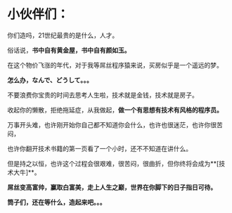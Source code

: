 小伙伴们：
====
你们造吗，21世纪最贵的是什么，人才。

俗话说，**书中自有黄金屋，书中自有颜如玉。**

在这个物价飞涨的年代，对于我等屌丝程序猿来说，买房似乎是一个遥远的梦。

**怎么办，なんで、どうして。。。**

不要浪费你宝贵的时间去思考人生啦，技术就是金钱，技术就是房子。

收起你的懒散，拒绝拖延症，从我做起，**做一个有思想有技术有风格的程序员。**

万事开头难，也许刚开始你自己都不知道你会什么，也许也很迷茫，也许你很苦闷，

也许你翻开技术书籍的第一页看了一个小时，还不不知道在讲什么。

但是持之以恒，也许这个过程会很艰难，很苦闷，很曲折，但你终将会成为**[技术大牛]**。

**屌丝变高富帅，赢取白富美，走上人生之巅，世界在你脚下的日子指日可待。**

**筒子们，还在等什么，造起来吧。。。**
